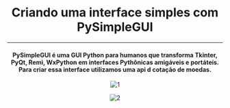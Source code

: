 <div align="center"><h1>  Criando uma interface simples com PySimpleGUI</h1>

***

<h4>PySimpleGUI é uma GUI Python para humanos que transforma Tkinter, PyQt, Remi, WxPython em interfaces Pythônicas amigáveis e portáteis. Para criar essa interface utilizamos uma api d cotação de moedas.</h4>

![1](https://user-images.githubusercontent.com/101136752/201817866-63960772-2e67-45e8-815c-92603d6d2ae7.png)

  ![2](https://user-images.githubusercontent.com/101136752/201817894-6effb1be-cecb-4a52-9839-c699e5a9dfcb.png)


</div>
